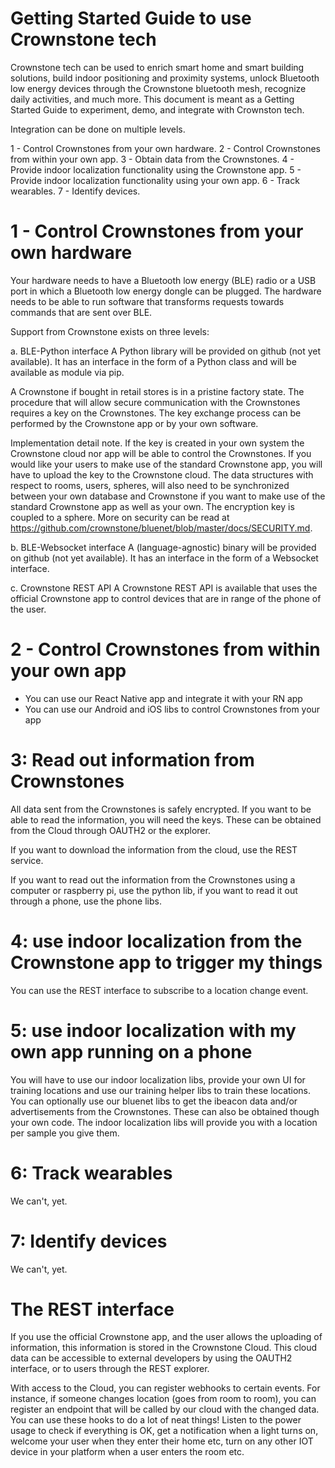 Getting Started Guide to use Crownstone tech
===================

Crownstone tech can be used to enrich smart home and smart building solutions, build indoor positioning and proximity systems, unlock Bluetooth low energy devices through the Crownstone bluetooth mesh, recognize daily activities, and much more. This document is meant as a Getting Started Guide to experiment, demo, and integrate with Crownston tech.

Integration can be done on multiple levels.

1 - Control Crownstones from your own hardware.
2 - Control Crownstones from within your own app.
3 - Obtain data from the Crownstones.
4 - Provide indoor localization functionality using the Crownstone app.
5 - Provide indoor localization functionality using your own app.
6 - Track wearables.
7 - Identify devices.

1 - Control Crownstones from your own hardware
=================

Your hardware needs to have a Bluetooth low energy (BLE) radio or a USB port in which a Bluetooth low energy dongle can be plugged. The hardware needs to be able to run software that transforms requests towards commands that are sent over BLE. 

Support from Crownstone exists on three levels:

a. BLE-Python interface
A Python library will be provided on github (not yet available). It has an interface in the form of a Python class and will be available as module via pip. 

A Crownstone if bought in retail stores is in a pristine factory state. The procedure that will allow secure communication with the Crownstones requires a key on the Crownstones. The key exchange process can be performed by the Crownstone app or by your own software. 

Implementation detail note. If the key is created in your own system the Crownstone cloud nor app will be able to control the Crownstones. If you would like your users to make use of the standard Crownstone app, you will have to upload the key to the Crownstone cloud. The data structures with respect to rooms, users, spheres, will also need to be synchronized between your own database and Crownstone if you want to make use of the standard Crownstone app as well as your own. The encryption key is coupled to a sphere. More on security can be read at https://github.com/crownstone/bluenet/blob/master/docs/SECURITY.md.

b. BLE-Websocket interface
A (language-agnostic) binary will be provided on github (not yet available). It has an interface in the form of a Websocket interface.

c. Crownstone REST API
A Crownstone REST API is available that uses the official Crownstone app to control devices that are in range of the phone of the user. 

2 - Control Crownstones from within your own app
=====

- You can use our React Native app and integrate it with your RN app
- You can use our Android and iOS libs to control Crownstones from your app


3: Read out information from Crownstones
====

All data sent from the Crownstones is safely encrypted. If you want to be able to read the information, you will need the keys. These can be obtained from the Cloud through OAUTH2 or the explorer.

If you want to download the information from the cloud, use the REST service.

If you want to read out the information from the Crownstones using a computer or raspberry pi, use the python lib, if you want to read it out through a phone, use the phone libs.


4: use indoor localization from the Crownstone app to trigger my things 
======

You can use the REST interface to subscribe to a location change event.


5: use indoor localization with my own app running on a phone 
=== 

You will have to use our indoor localization libs, provide your own UI for training locations and use our training helper libs to train these locations. You can optionally use our bluenet libs to get the ibeacon data and/or advertisements from the Crownstones. These can also be obtained though your own code. The indoor localization libs will provide you with a location per sample you give them.

6: Track wearables
===
We can't, yet.

7: Identify devices
====
We can't, yet.


The REST interface
====================

If you use the official Crownstone app, and the user allows the uploading of information, this information is stored in the Crownstone Cloud. This cloud data can be accessible to external developers by using the OAUTH2 interface, or to users through the REST explorer.

With access to the Cloud, you can register webhooks to certain events. For instance, if someone changes location (goes from room to room), you can register an endpoint that will be called by our cloud with the changed data. You can use these hooks to do a lot of neat things! Listen to the power usage to check if everything is OK, get a notification when a light turns on, welcome your user when they enter their home etc, turn on any other IOT device in your platform when a user enters the room etc.
